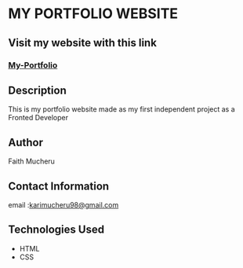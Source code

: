 # MY PORTFOLIO WEBSITE

## Visit my website with this link
   ### [My-Portfolio](https://wangari-mucheru-portfolio.vercel.app/)

## Description
This is my portfolio website made as my first independent project as a Fronted Developer 

## Author
Faith Mucheru

## Contact Information
email :karimucheru98@gmail.com

## Technologies Used
* HTML
* CSS






